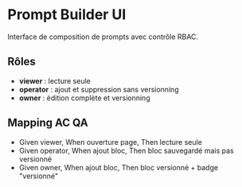 # Prompt Builder UI

Interface de composition de prompts avec contrôle RBAC.

## Rôles
- **viewer** : lecture seule
- **operator** : ajout et suppression sans versionning
- **owner** : édition complète et versionning

## Mapping AC QA
- Given viewer, When ouverture page, Then lecture seule
- Given operator, When ajout bloc, Then bloc sauvegardé mais pas versionné
- Given owner, When ajout bloc, Then bloc versionné + badge "versionné"
